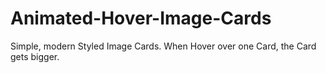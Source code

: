 # Animated-Hover-Image-Cards
Simple, modern Styled Image Cards. When Hover over one Card, the Card gets bigger.
